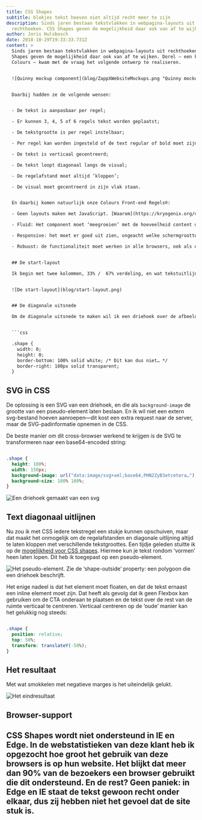 ```yaml
---
title: CSS Shapes
subtitle: blokjes tekst hoeven niet altijd recht meer te zijn
description: Sinds jaren bestaan tekstvlakken in webpagina-layouts uit
  rechthoeken. CSS Shapes geven de mogelijkheid daar ook van af te wijken.
author: Joris Hulsbosch
date: 2018-10-29T19:33:33.731Z
content: >
  Sinds jaren bestaan tekstvlakken in webpagina-layouts uit rechthoeken. CSS
  Shapes geven de mogelijkheid daar ook van af te wijken. Dorel — een klant van
  Colours — kwam met de vraag het volgende ontwerp te realiseren.


  ![Quinny mockup component](blog/ZappXWebsiteMockups.png "Quinny mockup component")


  Daarbij hadden ze de volgende wensen:


  - De tekst is aanpasbaar per regel;

  - Er kunnen 3, 4, 5 of 6 regels tekst worden geplaatst;

  - De tekstgrootte is per regel instelbaar;

  - Per regel kan worden ingesteld of de text regular of bold moet zijn;

  - De tekst is verticaal gecentreerd;

  - De tekst loopt diagonaal langs de visual;

  - De regelafstand moet altijd ‘kloppen’;

  - De visual moet gecentreerd in zijn vlak staan.


  En daarbij komen natuurlijk onze Colours Front-end Regels®:

  - Geen layouts maken met JavaScript. [Waarom](https://kryogenix.org/code/browser/everyonehasjs.html)?

  - Fluid: Het component moet ‘meegroeien’ met de hoeveelheid content die er in geplaatst wordt;

  - Responsive: het moet er goed uit zien, ongeacht welke schermgrootte;

  - Robuust: de functionaliteit moet werken in alle browsers, ook als deze bepaalde techniek (nog) niet ondersteunt of wanneer er erg veel content geplaatst wordt. Denk bijvoorbeeld aan erg lange woorden in het Frans of Duits.


  ## De start-layout

  Ik begin met twee kolommen, 33% /  67% verdeling, en wat tekstuitlijning. Om te testen plaats ik er expres erg verschillende font-groottes in, om te checken of de regelafstand zo blijft kloppen.


  ![De start-layout](blog/start-layout.png)


  ## De diagonale uitsnede

  Om de diagonale uitsnede te maken wil ik een driehoek over de afbeelding plaatsen. Ik dacht dit met een [CSS triangle](https://css-tricks.com/examples/ShapesOfCSS/) te kunnen maken, maar de driehoek moet 100% hoogte van de container innemen, en de containerhoogte is variabel. En je kunt geen percentage op een border-width zetten. Een no-go dus.


  ```css

  .shape {
    width: 0;
    height: 0;
    border-bottom: 100% solid white; /* Dit kan dus niet… */
    border-right: 100px solid transparent;
  }

  ```


  ## SVG in CSS

  De oplossing is een SVG van een driehoek, en die als `background-image` de grootte van een pseudo-element laten beslaan. En ik wil niet een extern svg-bestand hoeven aanroepen—dit kost een extra request naar de server, maar de SVG-padinformatie opnemen in de CSS.


  De beste manier om dit cross-browser werkend te krijgen is de SVG te transformeren naar een base64-encoded string:


  ```css

  .shape {
    height: 100%;
    width: 150px;
    background-image: url("data:image/svg+xml;base64,PHN2ZyB3etcetera…");
    background-size: 100% 100%;
  }

  ```


  ![Een driehoek gemaakt van een svg](blog/pasted-image-15.png "Een driehoek gemaakt van een svg")


  ## Text diagonaal uitlijnen

  Nu zou ik met CSS iedere tekstregel een stukje kunnen opschuiven, maar dat maakt het onmogelijk om de regelafstanden en diagonale uitlijning altijd te laten kloppen met verschillende tekstgroottes. Een tijdje geleden stuitte ik op de [mogelijkheid voor CSS shapes](https://alistapart.com/article/css-shapes-101). Hiermee kun je tekst rondom ‘vormen’ heen laten lopen. Dit heb ik toegepast op een pseudo-element.


  ![Het pseudo-element. Zie de ‘shape-outside’ property: een polygoon die een driehoek beschrijft.](blog/pasted-image-17.png "Het pseudo-element. Zie de ‘shape-outside’ property: een polygoon die een driehoek beschrijft.")


  Het enige nadeel is dat het element moet floaten, en dat de tekst ernaast een inline element moet zijn. Dat heeft als gevolg dat ik geen Flexbox kan gebruiken om de CTA onderaan te plaatsen en de tekst over de rest van de ruimte verticaal te centreren. Verticaal centreren op de ‘oude’ manier kan het gelukkig nog steeds:


  ```css

  .shape {
    position: relative;
    top: 50%;
    transform: translateY(-50%);
  }

  ```


  ## Het resultaat

  Met wat smokkelen met negatieve marges is het uiteindelijk gelukt.


  ![Het eindresultaat](blog/pasted-image-19.png "Het eindresultaat")


  ## Browser-support

  CSS Shapes wordt niet ondersteund in IE en Edge. In de webstatistieken van deze klant heb ik opgezocht hoe groot het gebruik van deze browsers is op hun website. Het blijkt dat meer dan 90% van de bezoekers een browser gebruikt die dit ondersteund. En de rest? Geen paniek: in Edge en IE staat de tekst gewoon recht onder elkaar, dus zij hebben niet het gevoel dat de site stuk is.
---
```

